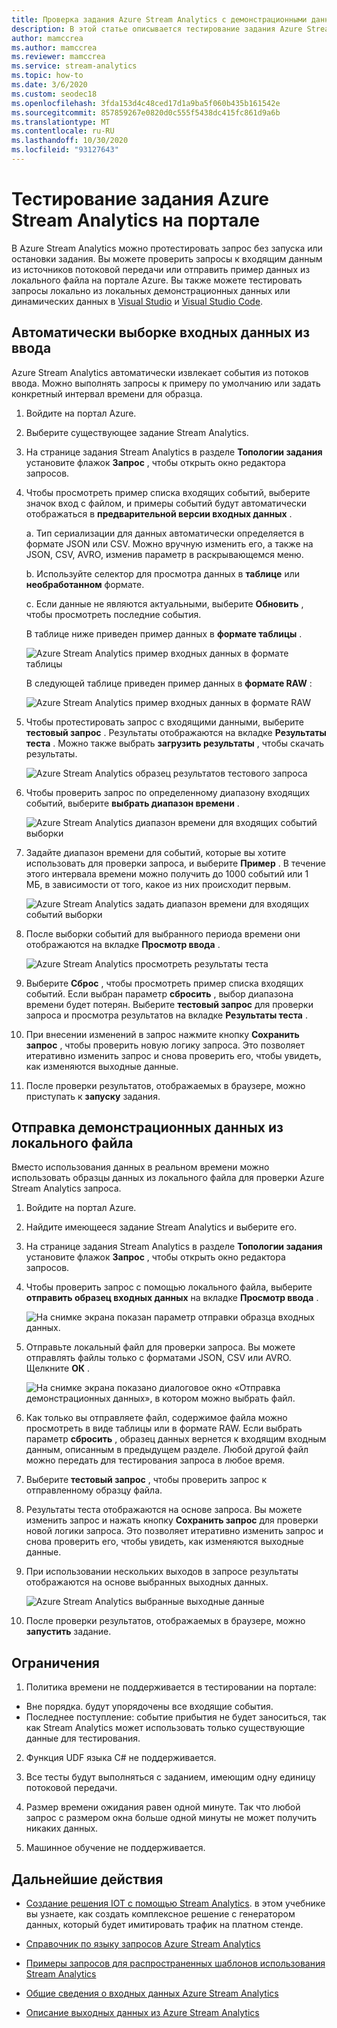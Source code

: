 ```yaml
---
title: Проверка задания Azure Stream Analytics с демонстрационными данными
description: В этой статье описывается тестирование задания Azure Stream Analytics, примера входных данных и отправка демонстрационных данных на портале Azure.
author: mamccrea
ms.author: mamccrea
ms.reviewer: mamccrea
ms.service: stream-analytics
ms.topic: how-to
ms.date: 3/6/2020
ms.custom: seodec18
ms.openlocfilehash: 3fda153d4c48ced17d1a9ba5f060b435b161542e
ms.sourcegitcommit: 857859267e0820d0c555f5438dc415fc861d9a6b
ms.translationtype: MT
ms.contentlocale: ru-RU
ms.lasthandoff: 10/30/2020
ms.locfileid: "93127643"
---
```

# <a name="test-an-azure-stream-analytics-job-in-the-portal"></a>Тестирование задания Azure Stream Analytics на портале

В Azure Stream Analytics можно протестировать запрос без запуска или остановки задания. Вы можете проверить запросы к входящим данным из источников потоковой передачи или отправить пример данных из локального файла на портале Azure. Вы также можете тестировать запросы локально из локальных демонстрационных данных или динамических данных в [Visual Studio](stream-analytics-live-data-local-testing.md) и [Visual Studio Code](visual-studio-code-local-run-live-input.md).

## <a name="automatically-sample-incoming-data-from-input"></a>Автоматически выборке входных данных из ввода

Azure Stream Analytics автоматически извлекает события из потоков ввода. Можно выполнять запросы к примеру по умолчанию или задать конкретный интервал времени для образца.

1. Войдите на портал Azure.

2. Выберите существующее задание Stream Analytics.

3. На странице задания Stream Analytics в разделе **Топологии задания** установите флажок **Запрос** , чтобы открыть окно редактора запросов. 

4. Чтобы просмотреть пример списка входящих событий, выберите значок вход с файлом, и примеры событий будут автоматически отображаться в **предварительной версии входных данных** .

   a. Тип сериализации для данных автоматически определяется в формате JSON или CSV. Можно вручную изменить его, а также на JSON, CSV, AVRO, изменив параметр в раскрывающемся меню.
    
   b. Используйте селектор для просмотра данных в **таблице** или **необработанном** формате.
    
   c. Если данные не являются актуальными, выберите **Обновить** , чтобы просмотреть последние события.

   В таблице ниже приведен пример данных в **формате таблицы** .

   ![Azure Stream Analytics пример входных данных в формате таблицы](./media/stream-analytics-test-query/asa-sample-table.png)

   В следующей таблице приведен пример данных в **формате RAW** :

   ![Azure Stream Analytics пример входных данных в формате RAW](./media/stream-analytics-test-query/asa-sample-raw.png)

5. Чтобы протестировать запрос с входящими данными, выберите **тестовый запрос** . Результаты отображаются на вкладке **Результаты теста** . Можно также выбрать **загрузить результаты** , чтобы скачать результаты.

   ![Azure Stream Analytics образец результатов тестового запроса](./media/stream-analytics-test-query/asa-test-query.png)

6. Чтобы проверить запрос по определенному диапазону входящих событий, выберите **выбрать диапазон времени** .
   
   ![Azure Stream Analytics диапазон времени для входящих событий выборки](./media/stream-analytics-test-query/asa-select-time-range.png)

7. Задайте диапазон времени для событий, которые вы хотите использовать для проверки запроса, и выберите **Пример** . В течение этого интервала времени можно получить до 1000 событий или 1 МБ, в зависимости от того, какое из них происходит первым.

   ![Azure Stream Analytics задать диапазон времени для входящих событий выборки](./media/stream-analytics-test-query/asa-set-time-range.png)

8. После выборки событий для выбранного периода времени они отображаются на вкладке **Просмотр ввода** .

   ![Azure Stream Analytics просмотреть результаты теста](./media/stream-analytics-test-query/asa-view-test-results.png)

9. Выберите **Сброс** , чтобы просмотреть пример списка входящих событий. Если выбран параметр **сбросить** , выбор диапазона времени будет потерян. Выберите **тестовый запрос** для проверки запроса и просмотра результатов на вкладке **Результаты теста** .

10. При внесении изменений в запрос нажмите кнопку **Сохранить запрос** , чтобы проверить новую логику запроса. Это позволяет итеративно изменить запрос и снова проверить его, чтобы увидеть, как изменяются выходные данные.

11. После проверки результатов, отображаемых в браузере, можно приступать к **запуску** задания.

## <a name="upload-sample-data-from-a-local-file"></a>Отправка демонстрационных данных из локального файла

Вместо использования данных в реальном времени можно использовать образцы данных из локального файла для проверки Azure Stream Analytics запроса.

1. Войдите на портал Azure.
   
2. Найдите имеющееся задание Stream Analytics и выберите его.

3. На странице задания Stream Analytics в разделе **Топологии задания** установите флажок **Запрос** , чтобы открыть окно редактора запросов.

4. Чтобы проверить запрос с помощью локального файла, выберите **отправить образец входных данных** на вкладке **Просмотр ввода** . 

   ![На снимке экрана показан параметр отправки образца входных данных.](./media/stream-analytics-test-query/asa-upload-sample-file.png)

5. Отправьте локальный файл для проверки запроса. Вы можете отправлять файлы только с форматами JSON, CSV или AVRO. Щелкните **ОК** .

   ![На снимке экрана показано диалоговое окно «Отправка демонстрационных данных», в котором можно выбрать файл.](./media/stream-analytics-test-query/asa-upload-sample-json-file.png)

6. Как только вы отправляете файл, содержимое файла можно просмотреть в виде таблицы или в формате RAW. Если выбрать параметр **сбросить** , образец данных вернется к входящим входным данным, описанным в предыдущем разделе. Любой другой файл можно передать для тестирования запроса в любое время.

7. Выберите **тестовый запрос** , чтобы проверить запрос к отправленному образцу файла.

8. Результаты теста отображаются на основе запроса. Вы можете изменить запрос и нажать кнопку **Сохранить запрос** для проверки новой логики запроса. Это позволяет итеративно изменить запрос и снова проверить его, чтобы увидеть, как изменяются выходные данные.

9. При использовании нескольких выходов в запросе результаты отображаются на основе выбранных выходных данных. 

   ![Azure Stream Analytics выбранные выходные данные](./media/stream-analytics-test-query/asa-sample-test-selected-output.png)

10. После проверки результатов, отображаемых в браузере, можно **запустить** задание.

## <a name="limitations"></a>Ограничения

1.  Политика времени не поддерживается в тестировании на портале:

   * Вне порядка. будут упорядочены все входящие события.
   * Последнее поступление: событие прибытия не будет заноситься, так как Stream Analytics может использовать только существующие данные для тестирования.
   
2.  Функция UDF языка C# не поддерживается.

3.  Все тесты будут выполняться с заданием, имеющим одну единицу потоковой передачи.

4.  Размер времени ожидания равен одной минуте. Так что любой запрос с размером окна больше одной минуты не может получить никаких данных.

5.  Машинное обучение не поддерживается.

## <a name="next-steps"></a>Дальнейшие действия
* [Создание решения IOT с помощью Stream Analytics](./stream-analytics-build-an-iot-solution-using-stream-analytics.md). в этом учебнике вы узнаете, как создать комплексное решение с генератором данных, который будет имитировать трафик на платном стенде.

* [Справочник по языку запросов Azure Stream Analytics](/stream-analytics-query/stream-analytics-query-language-reference)

* [Примеры запросов для распространенных шаблонов использования Stream Analytics](stream-analytics-stream-analytics-query-patterns.md)

* [Общие сведения о входных данных Azure Stream Analytics](stream-analytics-add-inputs.md)

* [Описание выходных данных из Azure Stream Analytics](stream-analytics-define-outputs.md)